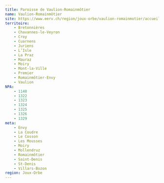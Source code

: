 ```yaml
---
title: Paroisse de Vaulion-Romainmôtier
name: Vaulion-Romainmôtier
site: https://www.eerv.ch/region/joux-orbe/vaulion-romainmotier/accueil
territoire:
    - Bretonnières
    - Chavannes-le-Veyron
    - Croy
    - Cuarnens
    - Juriens
    - L’Isle
    - La Praz
    - Mauraz
    - Moiry
    - Mont-la-Ville
    - Premier
    - Romainmôtier-Envy
    - Vaulion
NPA:
    - 1148
    - 1322
    - 1323
    - 1324
    - 1325
    - 1326
    - 1329
meta:
    - Envy
    - La Coudre
    - Le Cosson
    - Les Mousses
    - Moiry
    - Mollendruz
    - Romainmôtier
    - Saint-Denis
    - St-Denis
    - Villars-Bozon
region: Joux-Orbe
---
```


